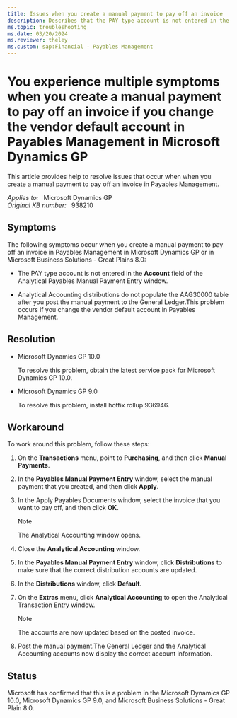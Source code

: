 ```yaml
---
title: Issues when you create a manual payment to pay off an invoice
description: Describes that the PAY type account is not entered in the Account field of the Analytical Payables Manual Payment Entry window when you create a manual payment to pay off an invoice. Provides a workaround.
ms.topic: troubleshooting
ms.date: 03/20/2024
ms.reviewer: theley
ms.custom: sap:Financial - Payables Management
---
```

# You experience multiple symptoms when you create a manual payment to pay off an invoice if you change the vendor default account in Payables Management in Microsoft Dynamics GP

This article provides help to resolve issues that occur when when you create a manual payment to pay off an invoice in Payables Management.

_Applies to:_ &nbsp; Microsoft Dynamics GP  
_Original KB number:_ &nbsp; 938210

## Symptoms

The following symptoms occur when you create a manual payment to pay off an invoice in Payables Management in Microsoft Dynamics GP or in Microsoft Business Solutions - Great Plains 8.0:

- The PAY type account is not entered in the **Account** field of the Analytical Payables Manual Payment Entry window.

- Analytical Accounting distributions do not populate the AAG30000 table after you post the manual payment to the General Ledger.This problem occurs if you change the vendor default account in Payables Management.

## Resolution

- Microsoft Dynamics GP 10.0

    To resolve this problem, obtain the latest service pack for Microsoft Dynamics GP 10.0.

- Microsoft Dynamics GP 9.0

    To resolve this problem, install hotfix rollup 936946.

## Workaround

To work around this problem, follow these steps:

1. On the **Transactions** menu, point to **Purchasing**, and then click **Manual Payments**.
2. In the **Payables Manual Payment Entry** window, select the manual payment that you created, and then click **Apply**.
3. In the Apply Payables Documents window, select the invoice that you want to pay off, and then click **OK**.

    > [!NOTE]
    > The Analytical Accounting window opens.
4. Close the **Analytical Accounting** window.
5. In the **Payables Manual Payment Entry** window, click **Distributions** to make sure that the correct distribution accounts are updated.
6. In the **Distributions** window, click **Default**.
7. On the **Extras** menu, click **Analytical Accounting** to open the Analytical Transaction Entry window.

    > [!NOTE]
    > The accounts are now updated based on the posted invoice.
8. Post the manual payment.The General Ledger and the Analytical Accounting accounts now display the correct account information.

## Status

Microsoft has confirmed that this is a problem in the Microsoft Dynamics GP 10.0, Microsoft Dynamics GP 9.0, and Microsoft Business Solutions - Great Plain 8.0.
